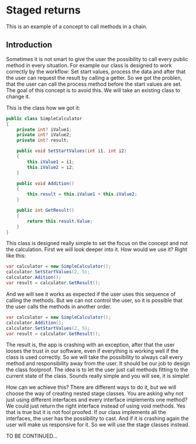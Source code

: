 # Staged returns
This is an example of a concept to call methods in a chain.

## Introduction
Sometimes it is not smart to give the user the possibility to call every public method in every situation. 
For example our class is designed to work correctly by the workflow: Set start values, 
process the data and after that the user can request the result by calling a getter. So we got the problen, that the user can
call the process method before the start values are set. The goal of this concept is to avoid this.
We will take an existing class to change it.

This is the class how we got it:

```csharp
public class SimpleCalculator
{
    private int? iValue1;
    private int? iValue2;
    private int? result;

    public void SetStartValues(int i1, int i2)
    {
        this.iValue1 = i1;
        this.iValue2 = i2;
    }

    public void Addition()
    {
        this.result = this.iValue1 + this.iValue2;
    }

    public int GetResult()
    {
        return this.result.Value;
    }
}
```

This class is designed really simple to set the focus on the concept and not the calculation. First we will look deeper into it.
How would we use it? Right like this:

```csharp
var calculator = new SimpleCalculator();
calculator.SetStartValues(2, 5);
calculator.Adition();
var result = calculator.GetResult();
```

And we will see it works as expected if the user uses this sequence of calling the methods.
But we can not control the user, so it is possible that the user calls the methods in another order.

```csharp
var calculator = new SimpleCalculator();
calculator.Addition();
calculator.SetStartValues(2, 5);
var result = calculator.GetResult();
```

The result is, the app is crashing with an exception, after that the user looses the trust in our software,
even if everything is working well if the class is used correctly.
So we will take the possibility to always call every method and responsibility away from the user. It should be our job to design the class foolproof. The idea is to let the user just call methods fitting to the current state of the class. Sounds really simple and you will see, it is simple!

How can we achieve this? There are different ways to do it, but we will choose the way of creating nested stage classes. You are asking why not just using different interfaces and every interface implements one method? We could just return the right interface instead of using void methods. Yes that is true but it is not fool proofed. If our class implements all the interfaces, the user has the possibility to cast. And if it is crashing again the user will make us responsive for it. So we will use the stage classes instead.

TO BE CONTINUED...
